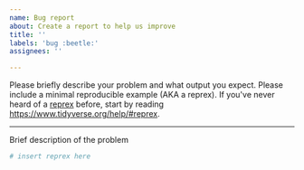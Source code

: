 ```yaml
---
name: Bug report
about: Create a report to help us improve
title: ''
labels: 'bug :beetle:'
assignees: ''

---
```


Please briefly describe your problem and what output you expect. Please include a minimal reproducible example (AKA a reprex). If you've never heard of a [reprex](http://reprex.tidyverse.org/) before, start by reading <https://www.tidyverse.org/help/#reprex>.

---

Brief description of the problem

```r
# insert reprex here
```
